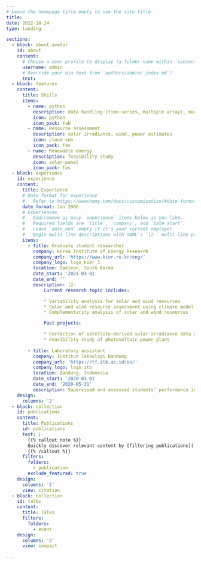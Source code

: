 ```yaml
---
# Leave the homepage title empty to use the site title
title: 
date: 2022-10-24
type: landing

sections:
  - block: about.avatar
    id: about
    content:
      # Choose a user profile to display (a folder name within `content/authors/`)
      username: admin
      # Override your bio text from `authors/admin/_index.md`?
      text:
  - block: features
    content:
      title: Skills
      items:
        - name: python
          description: data handling (time-series, multiple array), machine learning, visualization
          icon: python
          icon_pack: fab
        - name: Resource assessment
          description: solar irradiance, wind, power estimates
          icon: cloud-sun
          icon_pack: fas
        - name: Renewable energy
          description: feasibility study
          icon: solar-panel
          icon_pack: fas
  - block: experience
    id: experience
    content:
      title: Experience
      # Date format for experience
      #   Refer to https://wowchemy.com/docs/customization/#date-format
      date_format: Jan 2006
      # Experiences.
      #   Add/remove as many `experience` items below as you like.
      #   Required fields are `title`, `company`, and `date_start`.
      #   Leave `date_end` empty if it's your current employer.
      #   Begin multi-line descriptions with YAML's `|2-` multi-line prefix.
      items:
        - title: Graduate student researcher
          company: Korea Institute of Energy Research
          company_url: 'https://www.kier.re.kr/eng/'
          company_logo: logo_kier_3
          location: Daejeon, South Korea
          date_start: '2021-03-01'
          date_end: ''
          description: |2-
              Current research topic includes:

              * Variability analysis for solar and wind resources
              * Solar and wind resource assessment using climate model output (SSP Scenarios)
              * Complementarity analysis of solar and wind resources

              Past projects:

              * Correction of satellite-derived solar irradiance data using statistical methods
              * Feasibility study of photovoltaic power plant
    
        - title: Laboratory assistant
          company: Institut Teknologi Bandung
          company_url: 'https://tf.itb.ac.id/en/'
          company_logo: logo_itb
          location: Bandung, Indonesia
          date_start: '2020-01-01'
          date_end: '2020-05-31'
          description: Supervised and assessed students' performance in carrying out room acoustic measurements.
    design:
      columns: '2'
  - block: collection
    id: publications
    content:
      title: Publications
      id: publications
      text: |-
        {{% callout note %}}
        Quickly discover relevant content by [filtering publications](./publication/).
        {{% /callout %}}
      filters:
        folders:
          - publication
        exclude_featured: true
    design:
      columns: '2'
      view: citation
  - block: collection
    id: talks
    content:
      title: Talks
      filters:
        folders:
          - event
    design:
      columns: '2'
      view: compact 
  
---
```

